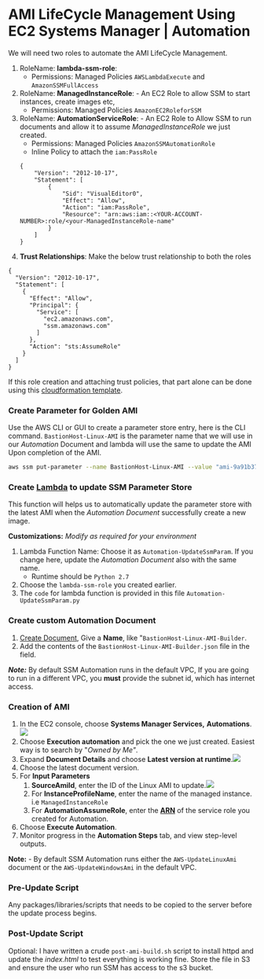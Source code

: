 # AMI LifeCycle Management Using EC2 Systems Manager | Automation

We will need two roles to automate the AMI LifeCycle Management.
1. RoleName: **lambda-ssm-role**: 
   - Permissions: Managed Policies `AWSLambdaExecute` and `AmazonSSMFullAccess`
1. RoleName: **ManagedInstanceRole**: - An EC2 Role to allow SSM to start instances, create images etc,
   - Permissions: Managed Policies `AmazonEC2RoleforSSM`
1. RoleName: **AutomationServiceRole**: - An EC2 Role to Allow SSM to run documents and allow it to assume _ManagedInstanceRole_ we just created.
   - Permissions: Managed Policies `AmazonSSMAutomationRole`
   - Inline Policy to attach the `iam:PassRole`
    ```
    {
        "Version": "2012-10-17",
        "Statement": [
            {
                "Sid": "VisualEditor0",
                "Effect": "Allow",
                "Action": "iam:PassRole",
                "Resource": "arn:aws:iam::<YOUR-ACCOUNT-NUMBER>:role/<your-ManagedInstanceRole-name"
            }
        ]
    }
    ```
1. **Trust Relationships**: Make the below trust relationship to both the roles

```
{
  "Version": "2012-10-17",
  "Statement": [
    {
      "Effect": "Allow",
      "Principal": {
        "Service": [
          "ec2.amazonaws.com",
          "ssm.amazonaws.com"
        ]
      },
      "Action": "sts:AssumeRole"
    }
  ]
}
```
If this role creation and attaching trust policies, that part alone can be done using this [cloudformation template](https://console.aws.amazon.com/cloudformation/home?region=us-east-1#/stacks/new?stackName=Systems-Manager-AMI-Automation-Setup&templateURL=https://s3.amazonaws.com/aws-ssm-downloads-us-east-1/templates/automationsetup.yaml).


### Create Parameter for Golden AMI
Use the AWS CLI or GUI to create a parameter store entry, here is the CLI command. `BastionHost-Linux-AMI` is the parameter name that we will use in our _Automation_ Document and lambda will use the same to update the AMI Upon completion of the AMI.
```sh
aws ssm put-parameter --name BastionHost-Linux-AMI --value "ami-9a91b371" --type String
```

### Create [Lambda](https://docs.aws.amazon.com/systems-manager/latest/userguide/automation-simpatch.html#automation-pet1) to update SSM Parameter Store
This function will helps us to automatically update the parameter store with the latest AMI when the _Automation Document_ successfully create a new image.



**Customizations:**
_Modify as required for your environment_

1. Lambda Function Name: Choose it as `Automation-UpdateSsmParam`. If you change here, update the _Automation Document_ also with the same name.
   - Runtime should be `Python 2.7`
1. Choose the `lambda-ssm-role` you created earlier.
1. The `code` for lambda function is provided in this file `Automation-UpdateSsmParam.py`


### Create custom Automation Document

1. [Create Document](https://eu-central-1.console.aws.amazon.com/systems-manager/documents/create-document?region=eu-central-1), Give a **Name**, like "`BastionHost-Linux-AMI-Builder`.
1. Add the contents of the `BastionHost-Linux-AMI-Builder.json` file in the field.

**_Note:_** By default SSM Automation runs in the default VPC, If you are going to run in a different VPC, you **must** provide the subnet id, which has internet access.

### Creation of AMI
1. In the EC2 console, choose **Systems Manager Services,** **Automations**.![](https://media.amazonwebservices.com/blog/2017/EC2Sys-Console-1.png)
1. Choose **Execution automation** and pick the one we just created. Easiest way is to search by "_Owned by Me"_.
1. Expand **Document Details** and choose **Latest version at runtime**.![](https://raw.githubusercontent.com/miztiik/AWS-Demos/master/How-To/setup-ami-lifecycle-management-using-ssm/images/AWS-UpdateLinux-Ami.png)
1. Choose the latest document version.
1. For **Input Parameters**
   1. **SourceAmiId**, enter the ID of the Linux AMI to update.![](https://raw.githubusercontent.com/miztiik/AWS-Demos/master/How-To/setup-ami-lifecycle-management-using-ssm/images/AWS-UpdateLinux-Input-Parameters.png)
   1. For **InstanceProfileName**, enter the name of the managed instance. i.e `ManagedInstanceRole`
   1. For **AutomationAssumeRole**, enter the [**ARN**](http://docs.aws.amazon.com/IAM/latest/UserGuide/reference_identifiers.html#identifiers-arns) of the service role you created for Automation.
1.  Choose **Execute Automation**.
1.  Monitor progress in the **Automation Steps** tab, and view step-level outputs.

**Note:** - By default SSM Automation runs either the `AWS-UpdateLinuxAmi` document or the `AWS-UpdateWindowsAmi` in the default VPC.


### Pre-Update Script
Any packages/libraries/scripts that needs to be copied to the server before the update process begins.

### Post-Update Script
Optional: I have written a crude `post-ami-build.sh` script to install httpd and update the _index.html_ to test everything is working fine. Store the file in S3 and ensure the user who run SSM has access to the s3 bucket.


